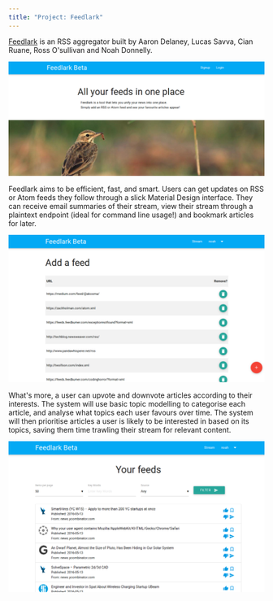 ```yaml
---
title: "Project: Feedlark"
---
```

[Feedlark](http://feedlark.com) is an RSS aggregator built by Aaron Delaney, Lucas Savva, Cian Ruane, Ross O'sullivan and Noah Donnelly.

![the feedlark landing page](/img/feedlark.png)

Feedlark aims to be efficient, fast, and smart. Users can get updates on RSS or Atom feeds they follow through a slick Material Design interface. They can receive email summaries of their stream, view their stream through a plaintext endpoint (ideal for command line usage!) and bookmark articles for later.

![adding and removing feeds](/img/feedlark_feeds.png)

What's more, a user can upvote and downvote articles according to their interests. The system will use basic topic modelling to categorise each article, and analyse what topics each user favours over time. The system will then prioritise articles a user is likely to be interested in based on its topics, saving them time trawling their stream for relevant content.

![the feedlark stream page](/img/feedlark_stream.png)



